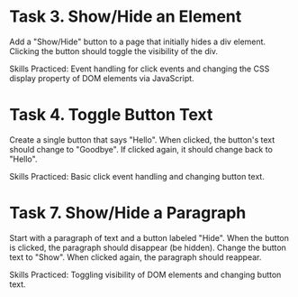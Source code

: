 # Task 3. Show/Hide an Element

Add a "Show/Hide" button to a page that initially hides a div element. Clicking the button should toggle the visibility of the div.

Skills Practiced: Event handling for click events and changing the CSS display property of DOM elements via JavaScript.

# Task 4. Toggle Button Text

Create a single button that says "Hello". When clicked, the button's text should change to "Goodbye". If clicked again, it should change back to "Hello".

Skills Practiced: Basic click event handling and changing button text.

# Task 7. Show/Hide a Paragraph

Start with a paragraph of text and a button labeled "Hide". When the button is clicked, the paragraph should disappear (be hidden). Change the button text to "Show". When clicked again, the paragraph should reappear.

Skills Practiced: Toggling visibility of DOM elements and changing button text.
